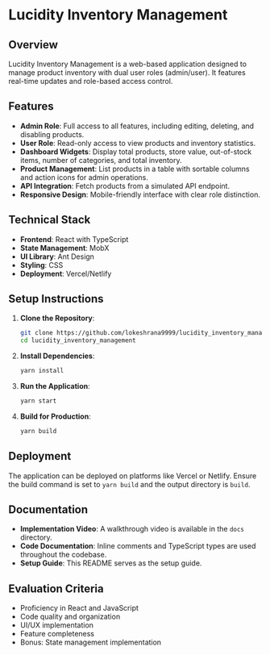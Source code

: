 # Lucidity Inventory Management

## Overview

Lucidity Inventory Management is a web-based application designed to manage product inventory with dual user roles (admin/user). It features real-time updates and role-based access control.

## Features

- **Admin Role**: Full access to all features, including editing, deleting, and disabling products.
- **User Role**: Read-only access to view products and inventory statistics.
- **Dashboard Widgets**: Display total products, store value, out-of-stock items, number of categories, and total inventory.
- **Product Management**: List products in a table with sortable columns and action icons for admin operations.
- **API Integration**: Fetch products from a simulated API endpoint.
- **Responsive Design**: Mobile-friendly interface with clear role distinction.

## Technical Stack

- **Frontend**: React with TypeScript
- **State Management**: MobX
- **UI Library**: Ant Design
- **Styling**: CSS
- **Deployment**: Vercel/Netlify

## Setup Instructions

1. **Clone the Repository**:
   ```bash
   git clone https://github.com/lokeshrana9999/lucidity_inventory_management.git
   cd lucidity_inventory_management
   ```

2. **Install Dependencies**:
   ```bash
   yarn install
   ```

3. **Run the Application**:
   ```bash
   yarn start
   ```

4. **Build for Production**:
   ```bash
   yarn build
   ```

## Deployment

The application can be deployed on platforms like Vercel or Netlify. Ensure the build command is set to `yarn build` and the output directory is `build`.

## Documentation

- **Implementation Video**: A walkthrough video is available in the `docs` directory.
- **Code Documentation**: Inline comments and TypeScript types are used throughout the codebase.
- **Setup Guide**: This README serves as the setup guide.

## Evaluation Criteria

- Proficiency in React and JavaScript
- Code quality and organization
- UI/UX implementation
- Feature completeness
- Bonus: State management implementation

